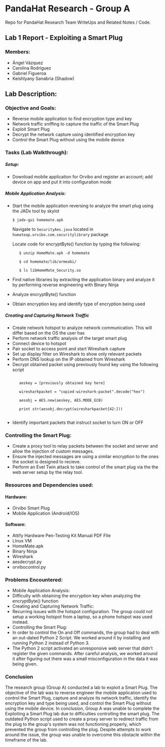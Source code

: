 # PandaHat Research - Group A
Repo for PandaHat Research Team WriteUps and Related Notes / Code.

## Lab 1 Report - Exploiting a Smart Plug

### Members:
- Ángel Vázquez
- Carolina Rodríguez
- Gabriel Figueroa
- Keishlyany Sanabria (Shadow)

## Lab Description:

### Objective and Goals:
- Reverse mobile application to find encryption type and key
- Network traffic sniffing to capture the traffic of the Smart Plug
- Exploit Smart Plug
- Decrypt the network capture using identified encryption key
- Control the Smart Plug without using the mobile device
### Tasks (Lab Walkthrough):
##### Setup:
- Download mobile application for Orvibo and register an account; add device on app and put it into configuration mode

##### Mobile Application Analysis:

- Start the mobile application reversing to analyze the smart plug using the JADx tool by skylot

   ```$ jadx-gui homemate.apk```
    
    Navigate to ```SecurityAes.java``` located in ```homateap.orvibo.com.securitylibrary``` package
    
    Locate code for encryptByte() function by typing the following:
    
         $ unzip HomeMate.apk -d homemate
      
         $ cd homemate/lib/armeabi/
         
         $ ls libHomeMate_Security.so

- Find native libraries by extracting the application binary and analyze it by performing reverse engineering with Binary Ninja
- Analyze encryptByte() function
- Obtain encryption key and identify type of encryption being used
##### Creating and Capturing Network Traffic 
- Create network hotspot to analyze network communication. This will differ based on the OS the user has
- Perform network traffic analysis of the target smart plug
- Connect device to hotspot 
- Pair socket to access point and start Wireshark capture
- Set up display filter on Wireshark to show only relevant packets
- Perform DNS lookup on the IP obtained from Wireshark
- Decrypt obtained packet using previously found key using the following script
    ```from Crypto.Cipher import AES
    
       aeskey = [previously obtained key here]
       
       wiresharkpacket = "copied-wireshark-packet".decode("hex")
       
       aesobj = AES.new(aeskey, AES.MODE_ECB)
       
       print str(aesobj.decrypt(wiresharkpacket{42:]))
       
- Identify important packets that instruct socket to turn ON or OFF

### Controlling the Smart Plug:
- Create a proxy tool to relay packets between the socket and server and allow the injection of custom messages.
- Ensure the injected messages are using a similar encryption to the ones the socket is designed to recieve.
- Perform an Evel Twin attack to take control of the smart plug via the the web server setup by the relay tool.

### Resources and Dependencies used:
#### Hardware:
- Orvibo Smart Plug
- Mobile Application (Android/IOS)
#### Software:
- Attify Hardware Pen-Testing Kit Manual PDF FIle
- LInux VM 
- HomeMate.apk
- Binary Ninja
- Wireshark
- aesdecrypt.py
- orvibocontrol.py

### Problems Encountered:
- Mobile Application Analysis:
- Difficulty with obtaining the encryption key when analyzing the encryptByte() function
- Creating and Capturing Network Traffic:
- Recurring issues with the hotspot configuration. The group could not setup a working hotspot from a laptop, so a phone hotspot was used instead. 
- Controlling the Smart Plug:
- In order to control the On and Off commands, the group had to deal with an out-dated Python 2 Script. We worked around it by installing and running Python 2 instead of Python 3. 
- The Python 2 script activated an unresponsive web server that didn’t register the given commands. After careful analysis, we worked around it after figuring out there was a small misconfiguration in the data it was being given.

### Conclusion

The research group (Group A) conducted a lab to exploit a Smart Plug. The objective of the lab was to reverse engineer the mobile application used to control the Smart Plug, capture and analyze its network traffic, identify the encryption key and type being used, and control the Smart Plug without using the mobile device. In conclusion, Group A was unable to complete the Exploiting a Smart Plug lab due to difficulties controlling the smart plug. The outdated Python script used to create a proxy server to redirect traffic from the plug to the group's system was not functioning properly, which prevented the group from controlling the plug. Despite attempts to work around the issue, the group was unable to overcome this obstacle within the timeframe of the lab.



